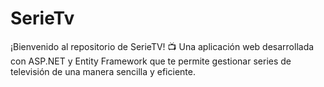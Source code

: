 # SerieTv
 ¡Bienvenido al repositorio de SerieTV! 📺 Una aplicación web desarrollada con ASP.NET y Entity Framework que te permite gestionar series de televisión de una manera sencilla y eficiente. 
